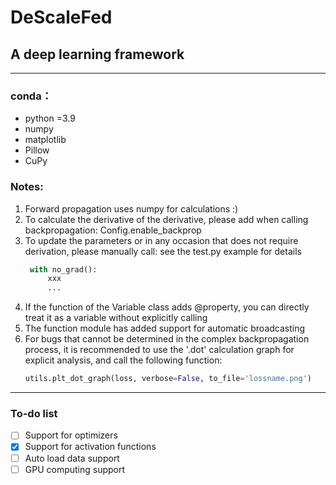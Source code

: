 # DeScaleFed
## A deep learning framework

***

###  conda：
>
+  python =3.9
+  numpy
+  matplotlib
+  Pillow
+  CuPy

### **Notes:**
1. Forward propagation uses numpy for calculations :)
2. To calculate the derivative of the derivative, please add when calling backpropagation: Config.enable_backprop
3. To update the parameters or in any occasion that does not require derivation, please manually call: see the test.py example for details
   ~~~python
    with no_grad():
        xxx
        ...
   ~~~
4. If the function of the Variable class adds @property, you can directly treat it as a variable without explicitly calling
5. The function module has added support for automatic broadcasting
6. For bugs that cannot be determined in the complex backpropagation process, it is recommended to use the '.dot' calculation graph for explicit analysis, and call the following function: 
    ~~~python
    utils.plt_dot_graph(loss, verbose=False, to_file='lossname.png')
    ~~~

***
###  To-do list 
- [ ] Support for optimizers
- [X] Support for activation functions
- [ ] Auto load data support
- [ ] GPU computing support
